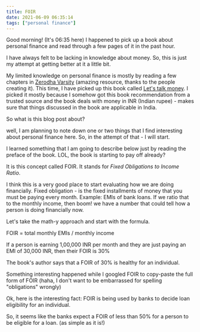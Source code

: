 ```yaml
---
title: FOIR
date: 2021-06-09 06:35:14
tags: ["personal finance"]
---
```


Good morning! (It's 06:35 here) I happened to pick up a book about personal finance and read through a few pages of it in the past hour.

I have always felt to be lacking in knowledge about money. So, this is just my attempt at getting better at it a little bit.

My limited knowledge on personal finance is mostly by reading a few chapters in [Zerodha Varsity](https://zerodha.com/varsity/) (amazing resource, thanks to the people creating it). This time, I have picked up this book called [Let's talk money](https://www.goodreads.com/book/show/40499078-let-s-talk-money). I picked it mostly because I somehow got this book recommendation from a trusted source and the book deals with money in INR (Indian rupee) - makes sure that things discussed in the book are applicable in India.

So what is this blog post about?

well, I am planning to note down one or two things that I find interesting about personal finance here. So, in the attempt of that - I will start.

I learned something that I am going to describe below just by reading the preface of the book. LOL, the book is starting to pay off already?

It is this concept called FOIR. It stands for _Fixed Obligations to Income Ratio_.

I think this is a very good place to start evaluating how we are doing financially. Fixed obligation - is the fixed installments of money that you must be paying every month. Example: EMIs of bank loans. If we ratio that to the monthly income, then boom! we have a number that could tell how a person is doing financially now.

Let's take the math-y approach and start with the formula.

FOIR = total monthly EMIs / monthly income

If a person is earning 1,00,000 INR per month and they are just paying an EMI of 30,000 INR, then their FOIR is 30%

The book's author says that a FOIR of 30% is healthy for an individual.

Something interesting happened while I googled FOIR to copy-paste the full form of FOIR (haha, I don't want to be embarrassed for spelling "obligations" wrongly)

Ok, here is the interesting fact: FOIR is being used by banks to decide loan eligibility for an individual.

So, it seems like the banks expect a FOIR of less than 50% for a person to be eligible for a loan. (as simple as it is!)
